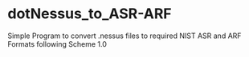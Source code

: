 # dotNessus_to_ASR-ARF
Simple Program to convert .nessus files to required NIST ASR and ARF Formats following Scheme 1.0
